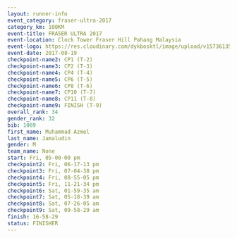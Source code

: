 ```yaml
---
layout: runner-info 
event_category: fraser-ultra-2017 
category_km: 100KM 
event-title: FRASER ULTRA 2017 
event-location: Clock Tower Fraser Hill Pahang Malaysia 
event-logo: https://res.cloudinary.com/dykbosktl/image/upload/v1573613535/Logo/logo_mfst7w.jpg 
event-date: 2017-08-19 
checkpoint-name2: CP1 (T-2) 
checkpoint-name3: CP2 (T-3) 
checkpoint-name4: CP4 (T-4) 
checkpoint-name5: CP6 (T-5) 
checkpoint-name6: CP8 (T-6) 
checkpoint-name7: CP10 (T-7) 
checkpoint-name8: CP11 (T-8) 
checkpoint-name9: FINISH (T-9) 
overall_rank: 34
gender_rank: 32
bib: 1069
first_name: Muhammad Azmel
last_name: Jamaludin
gender: M
team_name: None
start: Fri, 05-00-00 pm
checkpoint2: Fri, 06-17-13 pm
checkpoint3: Fri, 07-04-38 pm
checkpoint4: Fri, 08-55-05 pm
checkpoint5: Fri, 11-21-34 pm
checkpoint6: Sat, 01-59-35 am
checkpoint7: Sat, 05-18-39 am
checkpoint8: Sat, 07-26-05 am
checkpoint9: Sat, 09-58-29 am
finish: 16-58-29
status: FINISHER
---
```

